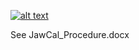 [![alt text](https://github.com/[username]/[reponame]/blob/[branch]/image.jpg?raw=true)](https://github.com/samplecm/JawCal---Optimize-TrueBeam-Jaw-Calibrations/blob/main/JawCal_Logo.png)

See JawCal_Procedure.docx

